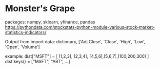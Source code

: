 # Monster's Grape
packages: numpy, sklearn, yfinance, pandas
https://pythondata.com/stockstats-python-module-various-stock-market-statistics-indicators/

Output from import data: dictionary, ['Adj Close', 'Close', 'High', 'Low', 'Open', 'Volume']

example: 
dist["MSFT"] = [ [1,2,3], [2,3,4], [4,5,6],[5,6,7],[100,200,300]  ]
dist.keys() = ["MSFT", "ABT", ...]
